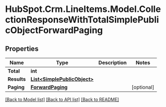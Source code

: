 # HubSpot.Crm.LineItems.Model.CollectionResponseWithTotalSimplePublicObjectForwardPaging

## Properties

Name | Type | Description | Notes
------------ | ------------- | ------------- | -------------
**Total** | **int** |  | 
**Results** | [**List&lt;SimplePublicObject&gt;**](SimplePublicObject.md) |  | 
**Paging** | [**ForwardPaging**](ForwardPaging.md) |  | [optional] 

[[Back to Model list]](../README.md#documentation-for-models) [[Back to API list]](../README.md#documentation-for-api-endpoints) [[Back to README]](../README.md)

